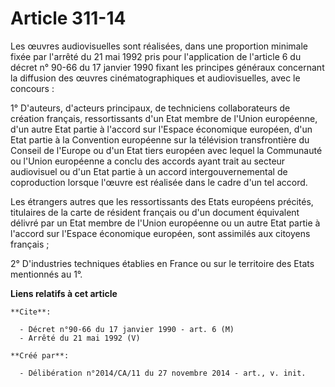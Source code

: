 # Article 311-14

Les œuvres audiovisuelles sont réalisées, dans une proportion minimale fixée par l'arrêté du 21 mai 1992 pris pour
l'application de l'article 6 du décret n° 90-66 du 17 janvier 1990 fixant les principes généraux concernant la diffusion des
œuvres cinématographiques et audiovisuelles, avec le concours : 

1° D'auteurs, d'acteurs principaux, de techniciens collaborateurs de création français, ressortissants d'un Etat membre de
l'Union européenne, d'un autre Etat partie à l'accord sur l'Espace économique européen, d'un Etat partie à la Convention
européenne sur la télévision transfrontière du Conseil de l'Europe ou d'un Etat tiers européen avec lequel la Communauté ou
l'Union européenne a conclu des accords ayant trait au secteur audiovisuel ou d'un Etat partie à un accord
intergouvernemental de coproduction lorsque l'œuvre est réalisée dans le cadre d'un tel accord. 

Les étrangers autres que les ressortissants des Etats européens précités, titulaires de la carte de résident français ou d'un
document équivalent délivré par un Etat membre de l'Union européenne ou un autre Etat partie à l'accord sur l'Espace
économique européen, sont assimilés aux citoyens français ; 

2° D'industries techniques établies en France ou sur le territoire des Etats mentionnés au 1°.

**Liens relatifs à cet article**

	**Cite**:

	  - Décret n°90-66 du 17 janvier 1990 - art. 6 (M)
	  - Arrêté du 21 mai 1992 (V)

	**Créé par**:

	  - Délibération n°2014/CA/11 du 27 novembre 2014 - art., v. init.
